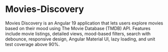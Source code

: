 # Movies-Discovery
Movies Discovery is an Angular 19 application that lets users explore movies based on their mood using The Movie Database (TMDB) API. Features include movie listings, detailed views, mood-based filters, search with debounce, responsive design, Angular Material UI, lazy loading, and unit test coverage above 90%.
